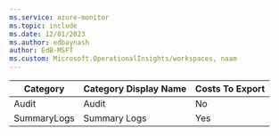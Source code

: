 ```yaml
---
ms.service: azure-monitor
ms.topic: include
ms.date: 12/01/2023
ms.author: edbaynash
author: EdB-MSFT
ms.custom: Microsoft.OperationalInsights/workspaces, naam
---
```

  
  
|Category|Category Display Name|Costs To Export|
|---|---|---|
|Audit |Audit |No |
|SummaryLogs |Summary Logs |Yes |